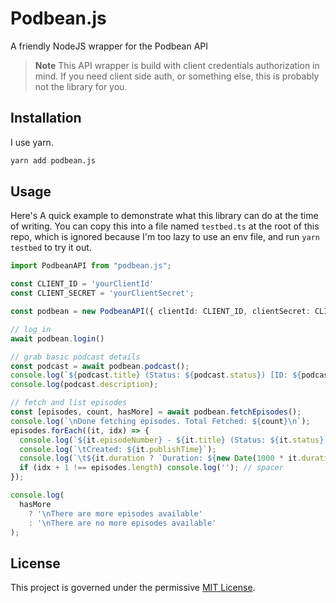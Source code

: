 # Podbean.js
A friendly NodeJS wrapper for the Podbean API

> **Note**
> This API wrapper is build with client credentials authorization in mind. If
> you need client side auth, or something else, this is probably not the library
> for you. 

## Installation
I use yarn.
```sh
yarn add podbean.js
```

## Usage
Here's A quick example to demonstrate what this library can do at the time of 
writing. You can copy this into a file named `testbed.ts` at the root of this
repo, which is ignored because I'm too lazy to use an env file, and run 
`yarn testbed` to try it out.

```ts
import PodbeanAPI from "podbean.js";

const CLIENT_ID = 'yourClientId'
const CLIENT_SECRET = 'yourClientSecret';

const podbean = new PodbeanAPI({ clientId: CLIENT_ID, clientSecret: CLIENT_SECRET });

// log in
await podbean.login()

// grab basic podcast details
const podcast = await podbean.podcast();
console.log(`${podcast.title} (Status: ${podcast.status}) [ID: ${podcast.id}]`)
console.log(podcast.description);

// fetch and list episodes
const [episodes, count, hasMore] = await podbean.fetchEpisodes();
console.log(`\nDone fetching episodes. Total Fetched: ${count}\n`);
episodes.forEach((it, idx) => {
  console.log(`${it.episodeNumber} - ${it.title} (Status: ${it.status}) [ID: ${it.id}]`);
  console.log(`\tCreated: ${it.publishTime}`);
  console.log(`\t${it.duration ? `Duration: ${new Date(1000 * it.duration).toISOString().substr(11, 8)}` : 'Duration: 00:00:00 (No file)'}`);
  if (idx + 1 !== episodes.length) console.log(''); // spacer
});

console.log(
  hasMore 
    ? '\nThere are more episodes available'
    : '\nThere are no more episodes available'
);
```

## License
This project is governed under the permissive [MIT License](LICENSE).